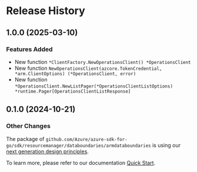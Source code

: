 # Release History

## 1.0.0 (2025-03-10)
### Features Added

- New function `*ClientFactory.NewOperationsClient() *OperationsClient`
- New function `NewOperationsClient(azcore.TokenCredential, *arm.ClientOptions) (*OperationsClient, error)`
- New function `*OperationsClient.NewListPager(*OperationsClientListOptions) *runtime.Pager[OperationsClientListResponse]`


## 0.1.0 (2024-10-21)
### Other Changes

The package of `github.com/Azure/azure-sdk-for-go/sdk/resourcemanager/databoundaries/armdataboundaries` is using our [next generation design principles](https://azure.github.io/azure-sdk/general_introduction.html).

To learn more, please refer to our documentation [Quick Start](https://aka.ms/azsdk/go/mgmt).